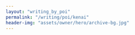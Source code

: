 ```yaml
---
layout: "writing_by_poi"
permalink: "/writing/poi/kenai"
header-img: "assets/owner/hero/archive-bg.jpg"
---
```

